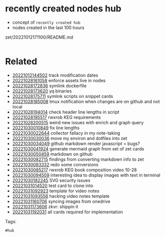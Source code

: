 # recently created nodes hub

- concept of `recently created hub`
- nodes created in the last 100 hours

zet/20221012171100/README.md

```
```

# Related

- [20221012144502](/zet/20221012144502/README.md) track modification dates
- [20221028161058](/zet/20221028161058/README.md) enforce assets live in nodes
- [20221028172836](/zet/20221028172836/README.md) symlink dockerfile
- [20221028173620](/zet/20221028173620/README.md) yq binaries
- [20221028175711](/zet/20221028175711/README.md) symlink scripts on snippet cards
- [20221028185008](/zet/20221028185008/README.md) tmux notification when changes are on github and not local
- [20221028194014](/zet/20221028194014/README.md) check header line lengths in script
- [20221028195517](/zet/20221028195517/README.md) rwxrob KEG requirements
- [20221028200515](/zet/20221028200515/README.md) weird new issues with enrich and graph query
- [20221030010849](/zet/20221030010849/README.md) fix line lengths
- [20221030022644](/zet/20221030022644/README.md) collector fallacy in my note-taking
- [20221030030036](/zet/20221030030036/README.md) move my environ and dotfiles into zet
- [20221030034049](/zet/20221030034049/README.md) github markdown render javascript = bugs?
- [20221030041924](/zet/20221030041924/README.md) generate mermaid graph from set of zet cards
- [20221030050459](/zet/20221030050459/README.md) markdown on github
- [20221030082715](/zet/20221030082715/README.md) findings from converting markdown info to zet
- [20221030083332](/zet/20221030083332/README.md) redo some conversions
- [20221030085217](/zet/20221030085217/README.md) rwxrob KEG book composition video 10-28
- [20221030094509](/zet/20221030094509/README.md) interesting idea to display images with text in terminal
- [20221030182245](/zet/20221030182245/README.md) SVG security issues
- [20221031014520](/zet/20221031014520/README.md) test card to clone into
- [20221031092923](/zet/20221031092923/README.md) template for video notes
- [20221031093556](/zet/20221031093556/README.md) hacking video notes template
- [20221031160706](/zet/20221031160706/README.md) syncing images from onedrive
- [20221031173606](/zet/20221031173606/README.md) zkvr: shippin it
- [20221031192031](/zet/20221031192031/README.md) all cards required for implementation

Tags:

    #hub
